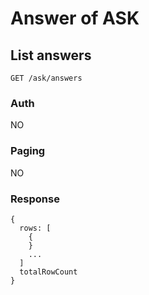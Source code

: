 # Answer of ASK

## List answers
```
GET /ask/answers
```

### Auth
NO

### Paging
NO

### Response
```
{
  rows: [
    {
    }
    ...
  ]
  totalRowCount
}
```
